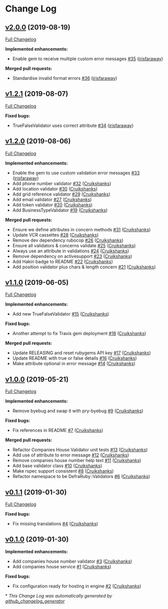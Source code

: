 # Change Log

## [v2.0.0](https://github.com/DEFRA/defra-ruby-validators/tree/v2.0.0) (2019-08-19)
[Full Changelog](https://github.com/DEFRA/defra-ruby-validators/compare/v1.2.1...v2.0.0)

**Implemented enhancements:**

- Enable gem to receive multiple custom error messages [\#35](https://github.com/DEFRA/defra-ruby-validators/pull/35) ([irisfaraway](https://github.com/irisfaraway))

**Merged pull requests:**

- Standardise invalid format errors [\#36](https://github.com/DEFRA/defra-ruby-validators/pull/36) ([irisfaraway](https://github.com/irisfaraway))

## [v1.2.1](https://github.com/DEFRA/defra-ruby-validators/tree/v1.2.1) (2019-08-07)
[Full Changelog](https://github.com/DEFRA/defra-ruby-validators/compare/v1.2.0...v1.2.1)

**Fixed bugs:**

- TrueFalseValidator uses correct attribute [\#34](https://github.com/DEFRA/defra-ruby-validators/pull/34) ([irisfaraway](https://github.com/irisfaraway))

## [v1.2.0](https://github.com/DEFRA/defra-ruby-validators/tree/v1.2.0) (2019-08-06)
[Full Changelog](https://github.com/DEFRA/defra-ruby-validators/compare/v1.1.0...v1.2.0)

**Implemented enhancements:**

- Enable the gem to use custom validation error messages [\#33](https://github.com/DEFRA/defra-ruby-validators/pull/33) ([irisfaraway](https://github.com/irisfaraway))
- Add phone number validator [\#32](https://github.com/DEFRA/defra-ruby-validators/pull/32) ([Cruikshanks](https://github.com/Cruikshanks))
- Add location validator [\#30](https://github.com/DEFRA/defra-ruby-validators/pull/30) ([Cruikshanks](https://github.com/Cruikshanks))
- Add grid reference validator [\#29](https://github.com/DEFRA/defra-ruby-validators/pull/29) ([Cruikshanks](https://github.com/Cruikshanks))
- Add email validator [\#27](https://github.com/DEFRA/defra-ruby-validators/pull/27) ([Cruikshanks](https://github.com/Cruikshanks))
- Add token validator [\#20](https://github.com/DEFRA/defra-ruby-validators/pull/20) ([Cruikshanks](https://github.com/Cruikshanks))
- Add BusinessTypeValidator [\#19](https://github.com/DEFRA/defra-ruby-validators/pull/19) ([Cruikshanks](https://github.com/Cruikshanks))

**Merged pull requests:**

- Ensure we define attributes in concern methods [\#31](https://github.com/DEFRA/defra-ruby-validators/pull/31) ([Cruikshanks](https://github.com/Cruikshanks))
- Update VCR cassettes [\#28](https://github.com/DEFRA/defra-ruby-validators/pull/28) ([Cruikshanks](https://github.com/Cruikshanks))
- Remove dev dependency rubocop [\#26](https://github.com/DEFRA/defra-ruby-validators/pull/26) ([Cruikshanks](https://github.com/Cruikshanks))
- Ensure all validators & concerns validate [\#25](https://github.com/DEFRA/defra-ruby-validators/pull/25) ([Cruikshanks](https://github.com/Cruikshanks))
- Always use an attribute in validations [\#24](https://github.com/DEFRA/defra-ruby-validators/pull/24) ([Cruikshanks](https://github.com/Cruikshanks))
- Remove dependency on activesupport [\#23](https://github.com/DEFRA/defra-ruby-validators/pull/23) ([Cruikshanks](https://github.com/Cruikshanks))
- Add Hakiri badge to README [\#22](https://github.com/DEFRA/defra-ruby-validators/pull/22) ([Cruikshanks](https://github.com/Cruikshanks))
- Add position validator plus chars & length concern [\#21](https://github.com/DEFRA/defra-ruby-validators/pull/21) ([Cruikshanks](https://github.com/Cruikshanks))

## [v1.1.0](https://github.com/DEFRA/defra-ruby-validators/tree/v1.1.0) (2019-06-05)
[Full Changelog](https://github.com/DEFRA/defra-ruby-validators/compare/v1.0.0...v1.1.0)

**Implemented enhancements:**

- Add new TrueFalseValidator [\#15](https://github.com/DEFRA/defra-ruby-validators/pull/15) ([Cruikshanks](https://github.com/Cruikshanks))

**Fixed bugs:**

- Another attempt to fix Travis gem deployment [\#18](https://github.com/DEFRA/defra-ruby-validators/pull/18) ([Cruikshanks](https://github.com/Cruikshanks))

**Merged pull requests:**

- Update RELEASING and reset rubygems API key [\#17](https://github.com/DEFRA/defra-ruby-validators/pull/17) ([Cruikshanks](https://github.com/Cruikshanks))
- Update README with true or false details [\#16](https://github.com/DEFRA/defra-ruby-validators/pull/16) ([Cruikshanks](https://github.com/Cruikshanks))
- Make attribute optional in error message [\#14](https://github.com/DEFRA/defra-ruby-validators/pull/14) ([Cruikshanks](https://github.com/Cruikshanks))

## [v1.0.0](https://github.com/DEFRA/defra-ruby-validators/tree/v1.0.0) (2019-05-21)
[Full Changelog](https://github.com/DEFRA/defra-ruby-validators/compare/v0.1.1...v1.0.0)

**Implemented enhancements:**

- Remove byebug and swap it with pry-byebug [\#9](https://github.com/DEFRA/defra-ruby-validators/pull/9) ([Cruikshanks](https://github.com/Cruikshanks))

**Fixed bugs:**

- Fix references in README [\#7](https://github.com/DEFRA/defra-ruby-validators/pull/7) ([Cruikshanks](https://github.com/Cruikshanks))

**Merged pull requests:**

- Refactor Companies House Validator unit tests [\#13](https://github.com/DEFRA/defra-ruby-validators/pull/13) ([Cruikshanks](https://github.com/Cruikshanks))
- Add use of attribute to error message [\#12](https://github.com/DEFRA/defra-ruby-validators/pull/12) ([Cruikshanks](https://github.com/Cruikshanks))
- Remove companies house number help text [\#11](https://github.com/DEFRA/defra-ruby-validators/pull/11) ([Cruikshanks](https://github.com/Cruikshanks))
- Add base validator class [\#10](https://github.com/DEFRA/defra-ruby-validators/pull/10) ([Cruikshanks](https://github.com/Cruikshanks))
- Make rspec support consistent [\#8](https://github.com/DEFRA/defra-ruby-validators/pull/8) ([Cruikshanks](https://github.com/Cruikshanks))
- Refactor namespace to be DefraRuby::Validators [\#6](https://github.com/DEFRA/defra-ruby-validators/pull/6) ([Cruikshanks](https://github.com/Cruikshanks))

## [v0.1.1](https://github.com/DEFRA/defra-ruby-validators/tree/v0.1.1) (2019-01-30)
[Full Changelog](https://github.com/DEFRA/defra-ruby-validators/compare/v0.1.0...v0.1.1)

**Fixed bugs:**

- Fix missing translations [\#4](https://github.com/DEFRA/defra-ruby-validators/pull/4) ([Cruikshanks](https://github.com/Cruikshanks))

## [v0.1.0](https://github.com/DEFRA/defra-ruby-validators/tree/v0.1.0) (2019-01-30)
**Implemented enhancements:**

- Add companies house number validator [\#3](https://github.com/DEFRA/defra-ruby-validators/pull/3) ([Cruikshanks](https://github.com/Cruikshanks))
- Add companies house service [\#1](https://github.com/DEFRA/defra-ruby-validators/pull/1) ([Cruikshanks](https://github.com/Cruikshanks))

**Fixed bugs:**

- Fix configuration ready for hosting in engine [\#2](https://github.com/DEFRA/defra-ruby-validators/pull/2) ([Cruikshanks](https://github.com/Cruikshanks))



\* *This Change Log was automatically generated by [github_changelog_generator](https://github.com/skywinder/Github-Changelog-Generator)*
